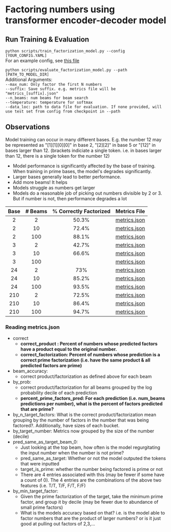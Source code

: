 # Factoring numbers using transformer encoder-decoder model

## Run Training & Evaluation

`python scripts/train_factorization_model.py --config [YOUR_CONFIG.YAML]`  
For an example config, see [this file](config.yaml)


`python scripts/evaluate_factorization_model.py --path [PATH_TO_MODEL_DIR]`  
Additional Arguments:  
`--max_num: Only factor the first N numbers`  
`--suffix: Save suffix. e.g. metrics file will be "metrics_[suffix].json"`  
`--n_beams: num beams for beam search`  
`--temperature: temperature for softmax`  
`--data_loc: path to data file for evaluation. If none provided, will use test set from config from checkpoint in --path`  


## Observations
Model training can occur in many different bases. E.g. the number 12 may be represented as "[1][1][0][0]" in base 2, "[2][2]" in base 5 or "[12]" in bases larger than 12. (brackets indiciate a single token. i.e. in bases larger than 12, there is a single token for the number 12)
* Model performance is significantly affected by the base of training. When training in prime bases, the model's degrades significantly.    
* Larger bases generally lead to better performance.  
* Add more beams! It helps
* Models struggle as numbers get larger
* Models do a reasonable job of picking out numbers divisible by 2 or 3. But if number is not, then performance degrades a lot


| Base | # Beams | % Correctly Factorized | Metrics File  |
| :---:| :----:|:---: |:---: |
| 2      | 2       |50.3%|[metrics.json](models/base_2/metrics.json)|
| 2   | 10        |72.4%|[metrics.json](models/base_2/metrics_beam_10.json)|
| 2   | 100        |88.1%|[metrics.json](models/base_2/metrics_beam_100.json)|
| 3   | 2        |42.7%|[metrics.json](models/base_3/metrics.json)|
| 3   | 10        |66.6%|[metrics.json](models/base_3/metrics_beam_10.json)|
| 3   | 100        ||[metrics.json](models/base_3/metrics_beam_100.json)|
| 24   | 2        |73%|[metrics.json](models/base_24/metrics.json)|
| 24   | 10        |85.2%|[metrics.json](models/base_24/metrics_beam_10.json)|
| 24   | 100        |93.5%|[metrics.json](models/base_24/metrics_beam_100.json)|
| 210   | 2        |72.5%|[metrics.json](models/base_210/metrics.json)|
| 210   | 10        |86.4%| [metrics.json](models/base_210/metrics_beam_10.json)|
| 210   | 100        |94.7%|[metrics.json](models/base_210/metrics_beam_100.json)|




### Reading metrics.json
* correct
  * **correct_product : Percent of numbers whose predicted factors have a product equal to the original number.**
  * **correct_factorization: Percent of numbers whose prediction is a correct prime factorization (i.e. have the same product & all predicted factors are prime)**
* beam_accuracy:
  * correct product/factorization as defined above for each beam
* by_prob:
  * correct product/factorization for all beams grouped by the log probability decile of each prediction
  * **percent_prime_factors_pred: For each prediction (i.e. num_beams predictions per number), what is the percent of factors predicted that are prime?**
* by_n_target_factors: What is the correct product/factorization mean grouping by the number of factors in the number that was being factored?. Additionally, have sizes of each bucket.
* by_target_number: Metrics now grouped by the size of the number (decile)
* pred_same_as_target_beam_0:
  * Just looking at the top beam, how often is the model regurgitating the input number when the number is not prime?
  * pred_same_as_target: Whether or not the model outputed the tokens that were inputted
  * target_is_prime: whether the number being factored is prime or not
  * There are 4 entries associated with this (may be fewer if some have a count of 0). The 4 entries are the combinations of the above two features (i.e. T/T, T/F, F/T, F/F)
* by_min_target_factor:
  * Given the prime factorization of the target, take the minimum prime factor, and group it by decile (may be fewer due to abundance of small prime factors)
  * What is the models accuracy based on that? i.e. is the model able to factor numbers that are the product of larger numbers? or is it just good at pulling out factors of 2,3,...

  

